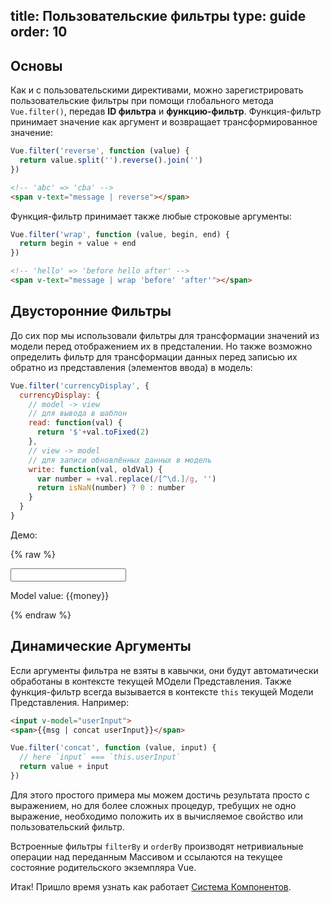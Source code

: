title: Пользовательские фильтры
type: guide
order: 10
---

## Основы

Как и с пользовательскими директивами, можно зарегистрировать пользовательские фильтры при помощи глобального метода `Vue.filter()`, передав **ID фильтра** и **функцию-фильтр**. Функция-фильтр принимает значение как аргумент и возвращает трансформированное значение:

``` js
Vue.filter('reverse', function (value) {
  return value.split('').reverse().join('')
})
```

``` html
<!-- 'abc' => 'cba' -->
<span v-text="message | reverse"></span>
```

Функция-фильтр принимает также любые строковые аргументы:

``` js
Vue.filter('wrap', function (value, begin, end) {
  return begin + value + end
})
```

``` html
<!-- 'hello' => 'before hello after' -->
<span v-text="message | wrap 'before' 'after'"></span>
```

## Двусторонние Фильтры

До сих пор мы использовали фильтры для трансформации значений из модели перед отображением их в предсталении. Но также возможно определить фильтр для трансформации данных перед записью их обратно из представления (элементов ввода) в модель:

``` js
Vue.filter('currencyDisplay', {
  currencyDisplay: {
    // model -> view
    // для вывода в шаблон
    read: function(val) {
      return '$'+val.toFixed(2)
    },
    // view -> model
    // для записи обновлённых данных в модель
    write: function(val, oldVal) {
      var number = +val.replace(/[^\d.]/g, '')
      return isNaN(number) ? 0 : number
    }
  }
}
```

Демо:

{% raw %}
<div id="two-way-filter-demo" class="demo">
  <input type="text" v-model="money | currencyDisplay">
  <p>Model value: {{money}}</p>
</div>
<script>
new Vue({
  el: '#two-way-filter-demo',
  data: {
    money: 123.45
  },
  filters: {
    currencyDisplay: {
      read: function(val) {
        return '$'+val.toFixed(2)
      },
      write: function(val, oldVal) {
        var number = +val.replace(/[^\d.]/g, '')
        return isNaN(number) ? 0 : number
      }
    }
  }
})
</script>
{% endraw %}

## Динамические Аргументы

Если аргументы фильтра не взяты в кавычки, они будут автоматически обработаны в контексте текущей МОдели Представления. Также функция-фильтр всегда вызывается в контексте `this` текущей Модели Представления. Например:

``` html
<input v-model="userInput">
<span>{{msg | concat userInput}}</span>
```

``` js
Vue.filter('concat', function (value, input) {
  // here `input` === `this.userInput`
  return value + input
})
```

Для этого простого примера мы можем достичь результата просто с выражением, но для более сложных процедур, требущих не одно выражение, необходимо положить их в вычисляемое свойство или пользовательский фильтр.

Встроенные фильтры `filterBy` и `orderBy` производят нетривиальные операции над переданным Массивом и ссылаются на текущее состояние родительского экземпляра Vue.

Итак! Пришло время узнать как работает [Система Компонентов](/guide/components.html).
